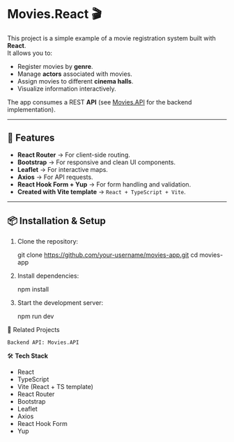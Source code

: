 ﻿# Movies.React 🎬

This project is a simple example of a movie registration system built with **React**.  
It allows you to:

- Register movies by **genre**.  
- Manage **actors** associated with movies.  
- Assign movies to different **cinema halls**.  
- Visualize information interactively.  

The app consumes a REST **API** (see [Movies.API](https://github.com/edwarsibrian/Movies.API) for the backend implementation).

---

## 🚀 Features

- **React Router** → For client-side routing.  
- **Bootstrap** → For responsive and clean UI components.  
- **Leaflet** → For interactive maps.  
- **Axios** → For API requests.  
- **React Hook Form + Yup** → For form handling and validation.  
- **Created with Vite template** → `React + TypeScript + Vite`.  

---

## 📦 Installation & Setup

1. Clone the repository:
   
   git clone https://github.com/your-username/movies-app.git
   cd movies-app

2. Install dependencies:

	npm install

3. Start the development server:

	npm run dev


🔗 Related Projects

	Backend API: Movies.API

🛠️ **Tech Stack**

- React
- TypeScript
- Vite (React + TS template)
- React Router
- Bootstrap
- Leaflet
- Axios
- React Hook Form
- Yup


